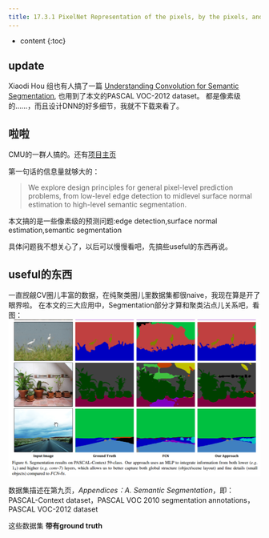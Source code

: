 ```yaml
--- 
title: 17.3.1 PixelNet Representation of the pixels, by the pixels, and for the pixels.
---
```




* content
{:toc}


## update
Xiaodi Hou 组也有人搞了一篇 [Understanding Convolution for Semantic Segmentation](https://arxiv.org/pdf/1702.08502.pdf), 也用到了本文的PASCAL VOC-2012 dataset。
都是像素级的……，而且设计DNN的好多细节，我就不下载来看了。

## 啦啦
CMU的一群人搞的。还有[项目主页](http://www.cs.cmu.edu/~aayushb/pixelNet/)

第一句话的信息量就够大的：
> We explore design principles for general pixel-level prediction problems, from low-level edge detection to midlevel surface normal estimation to high-level semantic segmentation. 

本文搞的是一些像素级的预测问题:edge detection,surface normal estimation,semantic segmentation

具体问题我不想关心了，以后可以慢慢看吧，先搞些useful的东西再说。

## useful的东西
一直觊觎CV圈儿丰富的数据，在纯聚类圈儿里数据集都很naive，我现在算是开了眼界啦。
在本文的三大应用中，Segmentation部分才算和聚类沾点儿关系吧，看图：
![](PixelNetRepresentation\图6分割结果.png)

数据集描述在第九页，_Appendices：A. Semantic Segmentation_，即： PASCAL-Context dataset，PASCAL VOC 2010 segmentation annotations，PASCAL VOC-2012 dataset

这些数据集 __带有ground truth__